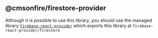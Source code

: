 ## @cmsonfire/firestore-provider

Although it is possible to use this library, you should use the managed library [`firebase-react-provider`][firebase-react-provider] which exports this library at `firebase-react-provider/firestore`

[firebase-react-provider]: https://github.com/cmsonfire/firebase-react-provider
